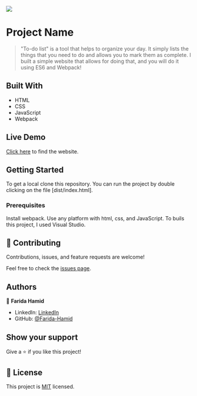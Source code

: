 ![](https://img.shields.io/badge/Microverse-blueviolet)

# Project Name

> "To-do list" is a tool that helps to organize your day. It simply lists the things that you need to do and allows you to mark them as complete. I built a simple website that allows for doing that, and you will do it using ES6 and Webpack!


## Built With

- HTML
- CSS
- JavaScript
- Webpack

## Live Demo

[Click here](https://farida-hamid.github.io/T0-Do-List/dist) to find the website.

## Getting Started

To get a local clone this repository. You can run the project by double clicking on the file [dist/index.html].

### Prerequisites

Install webpack. Use any platform with html, css, and JavaScript. To buils this project, I used Visual Studio.

## 🤝 Contributing

Contributions, issues, and feature requests are welcome!

Feel free to check the [issues page](../../issues/).


## Authors

👤 **Farida Hamid**

- LinkedIn: [LinkedIn](https://linkedin.com/in/farida-hamid)
- GitHub: [@Farida-Hamid](https://github.com/Farida-Hamid)

## Show your support

Give a ⭐️ if you like this project!

## 📝 License

This project is [MIT](https://github.com/microverseinc/readme-template/blob/master/MIT.md) licensed.
